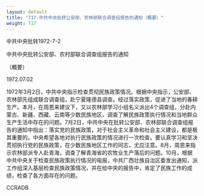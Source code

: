 ```yaml
---
layout: default
title: "717.中共中央批转公安部、农林部联合调查组报告的通知（概要）"
weight: 717
---
```


中共中央批转1972-7-2

中共中央批转公安部、农村部联合调查组报告的通知

（概要）

1972.07.02

1972年3月2日，中共中央指示检查贯彻民族政策情况。根据中央指示，公安部、农林部先组成联合调查组，赴宁夏隆德县调查。经过落实政策，促进了当地的春耕生产。本月，在周恩来建议下，又以农林部学习小组名义派出4个调查组，分赴内蒙古、新疆、西藏、云南等少数民族地区，调查了解民族政策执行情况和当地群众生产生活中存在的问题。7月2日，中共中央在批转公安部、农林部联合调查组报告的通知中指出：落实党的民族政策，对于社会主义革命和社会主义建设，都是极其重要的。中央希望各地对执行民族政策的情况进行一次检查。要认真学习和坚决贯彻执行党的民族政策，在少数民族地区工作的同志，尤应注意。8月，周恩来指示农林部派专人赴青海，调查了解青海省的农牧业生产落后的问题。10月，根据中共中央关于检查民族政策执行情况的电报，中共广西壮族自治区委发出通知，派工作组深入基层检查民族政策情况，并在给中央的报告中，肯定了民族工作的成绩，检查了各方面存在的问题。

CCRADB

